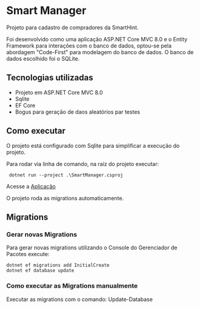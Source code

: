 # Smart Manager

Projeto para cadastro de compradores da SmartHint. 

Foi desenvolvido como uma aplicação ASP.NET Core MVC 8.0 e o Entity Framework para interações com o banco de dados, optou-se pela abordagem "Code-First" para modelagem do banco de dados. O banco de dados escolhido foi o SQLite.

## Tecnologias utilizadas

* Projeto em ASP.NET Core MVC 8.0
* Sqlite
* EF Core
* Bogus para geração de daos aleatórios par testes

## Como executar

O projeto está configurado com Sqlite para simplificar a execução do projeto.

Para rodar via linha de comando, na raiz do projeto executar:

```
 dotnet run --project .\SmartManager.csproj
```

Acesse a [Aplicação](http://localhost:5041/)

O projeto roda as migrations automaticamente.

## Migrations

### Gerar novas Migrations

Para gerar novas migrations utilizando o Console do Gerenciador de Pacotes execute:

```
dotnet ef migrations add InitialCreate
dotnet ef database update
```

### Como executar as Migrations manualmente

Executar as migrations com o comando: Update-Database
